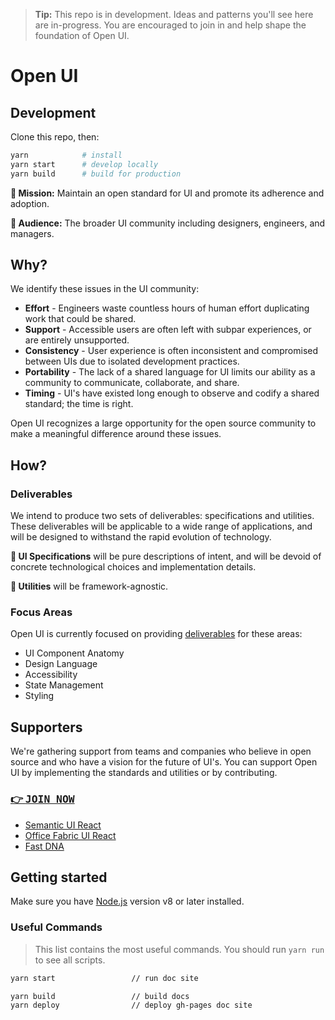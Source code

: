 > **Tip:** This repo is in development. Ideas and patterns you'll see here are in-progress. You are encouraged to join in and help shape the foundation of Open UI.

# Open UI

## Development

Clone this repo, then:

```sh
yarn            # install
yarn start      # develop locally
yarn build      # build for production
```

**:rocket: Mission:** Maintain an open standard for UI and promote its adherence and adoption.

**:busts_in_silhouette: Audience:** The broader UI community including designers, engineers, and managers.

## Why?

We identify these issues in the UI community:

- **Effort** - Engineers waste countless hours of human effort duplicating work that could be shared.
- **Support** - Accessible users are often left with subpar experiences, or are entirely unsupported.
- **Consistency** - User experience is often inconsistent and compromised between UIs due to isolated development practices.
- **Portability** - The lack of a shared language for UI limits our ability as a community to communicate, collaborate, and share.
- **Timing** - UI's have existed long enough to observe and codify a shared standard; the time is right.

Open UI recognizes a large opportunity for the open source community to make a meaningful difference around these issues.

## How?

### Deliverables

We intend to produce two sets of deliverables: specifications and utilities. These deliverables will be applicable to a wide range of applications, and will be designed to withstand the rapid evolution of technology.

**:scroll: UI Specifications** will be pure descriptions of intent, and will be devoid of concrete technological choices and implementation details.

**:wrench: Utilities** will be framework-agnostic.

### Focus Areas

Open UI is currently focused on providing [deliverables](#deliverables) for these areas:

- UI Component Anatomy
- Design Language
- Accessibility
- State Management
- Styling

## Supporters

We're gathering support from teams and companies who believe in open source and who have a vision for the future of UI's. You can support Open UI by implementing the standards and utilities or by contributing.

### [:point_right: <kbd>JOIN NOW</kbd>][1]

- [Semantic UI React](https://github.com/Semantic-Org/Semantic-UI-React)
- [Office Fabric UI React](https://github.com/OfficeDev/office-ui-fabric-react)
- [Fast DNA](https://github.com/Microsoft/fast-dna)

## Getting started

Make sure you have [Node.js][2] version v8 or later installed.

### Useful Commands

> This list contains the most useful commands. You should run `yarn run` to see all scripts.

```sh
yarn start                 // run doc site

yarn build                 // build docs
yarn deploy                // deploy gh-pages doc site
```

<!-- A Pre-filled issue template to join -->

[1]: https://github.com/stardust-ui/specifications/issues/new?title=Request%20to%20join&body=%3CWelcome!%20We%27d%20love%20to%20hear%20about%20you,%20your%20team,%20and%20your%20goals...%3E
[2]: https://nodejs.org/
